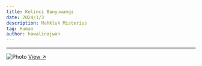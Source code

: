 ```yaml
---
title: Kelinci Banyuwangi
date: 2024/1/3
description: Mahkluk Misterius 
tag: Human
author: hawalinajwan
---
```

---
<Image
  src="/images/kelinci.jpg"
  alt="Photo"
  width={562}
  height={375}
  priority
  className="next-image"
/>
[View ↗](/images/kelinci.jpg)
